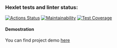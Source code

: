 ### Hexlet tests and linter status:
[![Actions Status](https://github.com/BasedOnEvidence/python-project-lvl4/workflows/build/badge.svg)](https://github.com/BasedOnEvidence/python-project-lvl4/actions)
[![Maintainability](https://api.codeclimate.com/v1/badges/9ac5612e7a335e9f9108/maintainability)](https://codeclimate.com/github/BasedOnEvidence/python-project-lvl4/maintainability)
[![Test Coverage](https://api.codeclimate.com/v1/badges/9ac5612e7a335e9f9108/test_coverage)](https://codeclimate.com/github/BasedOnEvidence/python-project-lvl4/test_coverage)


<h4>Demostration</h4>
<p>
You can find project demo <a href="https://task-manager-template.herokuapp.com/" target="_blank">here</a>
</p>